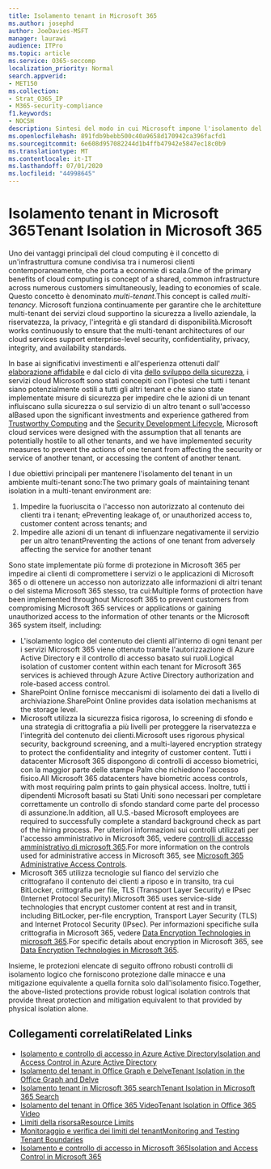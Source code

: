```yaml
---
title: Isolamento tenant in Microsoft 365
ms.author: josephd
author: JoeDavies-MSFT
manager: laurawi
audience: ITPro
ms.topic: article
ms.service: O365-seccomp
localization_priority: Normal
search.appverid:
- MET150
ms.collection:
- Strat_O365_IP
- M365-security-compliance
f1.keywords:
- NOCSH
description: Sintesi del modo in cui Microsoft impone l'isolamento del tenant per Microsoft 365.
ms.openlocfilehash: 891fdb9bebb500c40a9658d170942ca396facfd1
ms.sourcegitcommit: 6e608d957082244d1b4ffb47942e5847ec18c0b9
ms.translationtype: MT
ms.contentlocale: it-IT
ms.lasthandoff: 07/01/2020
ms.locfileid: "44998645"
---
```

# <a name="tenant-isolation-in-microsoft-365"></a><span data-ttu-id="b350f-103">Isolamento tenant in Microsoft 365</span><span class="sxs-lookup"><span data-stu-id="b350f-103">Tenant Isolation in Microsoft 365</span></span>

<span data-ttu-id="b350f-104">Uno dei vantaggi principali del cloud computing è il concetto di un'infrastruttura comune condivisa tra i numerosi clienti contemporaneamente, che porta a economie di scala.</span><span class="sxs-lookup"><span data-stu-id="b350f-104">One of the primary benefits of cloud computing is concept of a shared, common infrastructure across numerous customers simultaneously, leading to economies of scale.</span></span> <span data-ttu-id="b350f-105">Questo concetto è denominato *multi-tenant*.</span><span class="sxs-lookup"><span data-stu-id="b350f-105">This concept is called *multi-tenancy*.</span></span> <span data-ttu-id="b350f-106">Microsoft funziona continuamente per garantire che le architetture multi-tenant dei servizi cloud supportino la sicurezza a livello aziendale, la riservatezza, la privacy, l'integrità e gli standard di disponibilità.</span><span class="sxs-lookup"><span data-stu-id="b350f-106">Microsoft works continuously to ensure that the multi-tenant architectures of our cloud services support enterprise-level security, confidentiality, privacy, integrity, and availability standards.</span></span>

<span data-ttu-id="b350f-107">In base ai significativi investimenti e all'esperienza ottenuti dall' [elaborazione affidabile](https://www.microsoft.com/trust-center) e dal ciclo di vita [dello sviluppo della sicurezza](https://www.microsoft.com/securityengineering/sdl/), i servizi cloud Microsoft sono stati concepiti con l'ipotesi che tutti i tenant siano potenzialmente ostili a tutti gli altri tenant e che siano state implementate misure di sicurezza per impedire che le azioni di un tenant influiscano sulla sicurezza o sul servizio di un altro tenant o sull'accesso al</span><span class="sxs-lookup"><span data-stu-id="b350f-107">Based upon the significant investments and experience gathered from [Trustworthy Computing](https://www.microsoft.com/trust-center) and the [Security Development Lifecycle](https://www.microsoft.com/securityengineering/sdl/), Microsoft cloud services were designed with the assumption that all tenants are potentially hostile to all other tenants, and we have implemented security measures to prevent the actions of one tenant from affecting the security or service of another tenant, or accessing the content of another tenant.</span></span>

<span data-ttu-id="b350f-108">I due obiettivi principali per mantenere l'isolamento del tenant in un ambiente multi-tenant sono:</span><span class="sxs-lookup"><span data-stu-id="b350f-108">The two primary goals of maintaining tenant isolation in a multi-tenant environment are:</span></span>

1.  <span data-ttu-id="b350f-109">Impedire la fuoriuscita o l'accesso non autorizzato al contenuto dei clienti tra i tenant; e</span><span class="sxs-lookup"><span data-stu-id="b350f-109">Preventing leakage of, or unauthorized access to, customer content across tenants; and</span></span>
2.  <span data-ttu-id="b350f-110">Impedire alle azioni di un tenant di influenzare negativamente il servizio per un altro tenant</span><span class="sxs-lookup"><span data-stu-id="b350f-110">Preventing the actions of one tenant from adversely affecting the service for another tenant</span></span>

<span data-ttu-id="b350f-111">Sono state implementate più forme di protezione in Microsoft 365 per impedire ai clienti di compromettere i servizi o le applicazioni di Microsoft 365 o di ottenere un accesso non autorizzato alle informazioni di altri tenant o del sistema Microsoft 365 stesso, tra cui:</span><span class="sxs-lookup"><span data-stu-id="b350f-111">Multiple forms of protection have been implemented throughout Microsoft 365 to prevent customers from compromising Microsoft 365 services or applications or gaining unauthorized access to the information of other tenants or the Microsoft 365 system itself, including:</span></span>

- <span data-ttu-id="b350f-112">L'isolamento logico del contenuto dei clienti all'interno di ogni tenant per i servizi Microsoft 365 viene ottenuto tramite l'autorizzazione di Azure Active Directory e il controllo di accesso basato sui ruoli.</span><span class="sxs-lookup"><span data-stu-id="b350f-112">Logical isolation of customer content within each tenant for Microsoft 365 services is achieved through Azure Active Directory authorization and role-based access control.</span></span>
- <span data-ttu-id="b350f-113">SharePoint Online fornisce meccanismi di isolamento dei dati a livello di archiviazione.</span><span class="sxs-lookup"><span data-stu-id="b350f-113">SharePoint Online provides data isolation mechanisms at the storage level.</span></span>
- <span data-ttu-id="b350f-114">Microsoft utilizza la sicurezza fisica rigorosa, lo screening di sfondo e una strategia di crittografia a più livelli per proteggere la riservatezza e l'integrità del contenuto dei clienti.</span><span class="sxs-lookup"><span data-stu-id="b350f-114">Microsoft uses rigorous physical security, background screening, and a multi-layered encryption strategy to protect the confidentiality and integrity of customer content.</span></span> <span data-ttu-id="b350f-115">Tutti i datacenter Microsoft 365 dispongono di controlli di accesso biometrici, con la maggior parte delle stampe Palm che richiedono l'accesso fisico.</span><span class="sxs-lookup"><span data-stu-id="b350f-115">All Microsoft 365 datacenters have biometric access controls, with most requiring palm prints to gain physical access.</span></span> <span data-ttu-id="b350f-116">Inoltre, tutti i dipendenti Microsoft basati su Stati Uniti sono necessari per completare correttamente un controllo di sfondo standard come parte del processo di assunzione.</span><span class="sxs-lookup"><span data-stu-id="b350f-116">In addition, all U.S.-based Microsoft employees are required to successfully complete a standard background check as part of the hiring process.</span></span> <span data-ttu-id="b350f-117">Per ulteriori informazioni sui controlli utilizzati per l'accesso amministrativo in Microsoft 365, vedere [controlli di accesso amministrativo di microsoft 365](office-365-administrative-access-controls-overview.md).</span><span class="sxs-lookup"><span data-stu-id="b350f-117">For more information on the controls used for administrative access in Microsoft 365, see [Microsoft 365 Administrative Access Controls](office-365-administrative-access-controls-overview.md).</span></span>
- <span data-ttu-id="b350f-118">Microsoft 365 utilizza tecnologie sul fianco del servizio che crittografano il contenuto dei clienti a riposo e in transito, tra cui BitLocker, crittografia per file, TLS (Transport Layer Security) e IPsec (Internet Protocol Security).</span><span class="sxs-lookup"><span data-stu-id="b350f-118">Microsoft 365 uses service-side technologies that encrypt customer content at rest and in transit, including BitLocker, per-file encryption, Transport Layer Security (TLS) and Internet Protocol Security (IPsec).</span></span> <span data-ttu-id="b350f-119">Per informazioni specifiche sulla crittografia in Microsoft 365, vedere [Data Encryption Technologies in microsoft 365](https://docs.microsoft.com/microsoft-365/compliance/office-365-encryption-in-the-microsoft-cloud-overview).</span><span class="sxs-lookup"><span data-stu-id="b350f-119">For specific details about encryption in Microsoft 365, see [Data Encryption Technologies in Microsoft 365](https://docs.microsoft.com/microsoft-365/compliance/office-365-encryption-in-the-microsoft-cloud-overview).</span></span>

<span data-ttu-id="b350f-120">Insieme, le protezioni elencate di seguito offrono robusti controlli di isolamento logico che forniscono protezione dalle minacce e una mitigazione equivalente a quella fornita solo dall'isolamento fisico.</span><span class="sxs-lookup"><span data-stu-id="b350f-120">Together, the above-listed protections provide robust logical isolation controls that provide threat protection and mitigation equivalent to that provided by physical isolation alone.</span></span>

## <a name="related-links"></a><span data-ttu-id="b350f-121">Collegamenti correlati</span><span class="sxs-lookup"><span data-stu-id="b350f-121">Related Links</span></span>

- [<span data-ttu-id="b350f-122">Isolamento e controllo di accesso in Azure Active Directory</span><span class="sxs-lookup"><span data-stu-id="b350f-122">Isolation and Access Control in Azure Active Directory</span></span>](office-365-isolation-in-azure-active-directory.md)
- [<span data-ttu-id="b350f-123">Isolamento del tenant in Office Graph e Delve</span><span class="sxs-lookup"><span data-stu-id="b350f-123">Tenant Isolation in the Office Graph and Delve</span></span>](office-365-isolation-in-graph-and-delve.md)
- [<span data-ttu-id="b350f-124">Isolamento tenant in Microsoft 365 search</span><span class="sxs-lookup"><span data-stu-id="b350f-124">Tenant Isolation in Microsoft 365 Search</span></span>](office-365-isolation-in-office-365-search.md)
- [<span data-ttu-id="b350f-125">Isolamento del tenant in Office 365 Video</span><span class="sxs-lookup"><span data-stu-id="b350f-125">Tenant Isolation in Office 365 Video</span></span>](office-365-isolation-in-office-365-video.md)
- [<span data-ttu-id="b350f-126">Limiti della risorsa</span><span class="sxs-lookup"><span data-stu-id="b350f-126">Resource Limits</span></span>](office-365-resource-limits.md)
- [<span data-ttu-id="b350f-127">Monitoraggio e verifica dei limiti del tenant</span><span class="sxs-lookup"><span data-stu-id="b350f-127">Monitoring and Testing Tenant Boundaries</span></span>](office-365-monitoring-and-testing.md)
- [<span data-ttu-id="b350f-128">Isolamento e controllo di accesso in Microsoft 365</span><span class="sxs-lookup"><span data-stu-id="b350f-128">Isolation and Access Control in Microsoft 365</span></span>](office-365-isolation-in-office-365.md)

